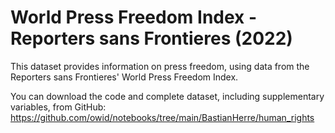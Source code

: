 # World Press Freedom Index - Reporters sans Frontieres (2022)

This dataset provides information on press freedom, using data from the Reporters sans Frontieres' World Press Freedom Index.

You can download the code and complete dataset, including supplementary variables, from GitHub: https://github.com/owid/notebooks/tree/main/BastianHerre/human_rights
